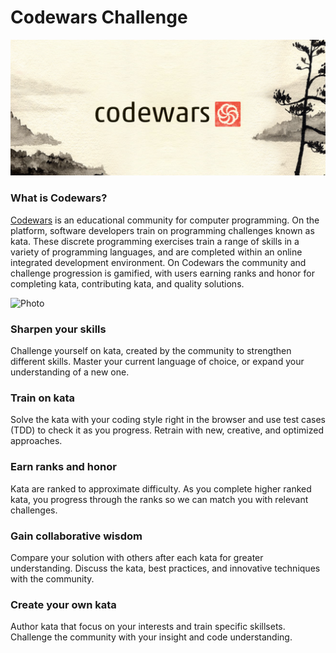 # Codewars Challenge

![Photo](https://raw.githubusercontent.com/rayc2045/codewar-challenge/master/cover.png)

### What is Codewars?

[Codewars](https://www.codewars.com/) is an educational community for computer programming. On the platform, software developers train on programming challenges known as kata. These discrete programming exercises train a range of skills in a variety of programming languages, and are completed within an online integrated development environment. On Codewars the community and challenge progression is gamified, with users earning ranks and honor for completing kata, contributing kata, and quality solutions.

![Photo](https://raw.githubusercontent.com/rayc2045/codewars-challenge/master/Training%20Manual.png)

### Sharpen your skills

Challenge yourself on kata, created by the community to strengthen different skills. Master your current language of choice, or expand your understanding of a new one.

### Train on kata

Solve the kata with your coding style right in the browser and use test cases (TDD) to check it as you progress. Retrain with new, creative, and optimized approaches.

### Earn ranks and honor

Kata are ranked to approximate difficulty. As you complete higher ranked kata, you progress through the ranks so we can match you with relevant challenges.

### Gain collaborative wisdom

Compare your solution with others after each kata for greater understanding. Discuss the kata, best practices, and innovative techniques with the community.

### Create your own kata

Author kata that focus on your interests and train specific skillsets. Challenge the community with your insight and code understanding.